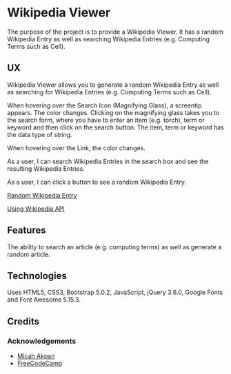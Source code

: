 # Wikipedia Viewer

The purpose of the project is to provide a Wikipedia Viewer.  It has a random Wikipedia Entry
as well as searching Wikipedia Entries (e.g. Computing Terms such as Cell).

## UX

Wikipedia Viewer allows you to generate a random Wikipedia Entry as well as searching for Wikipedia Entries (e.g.
Computing Terms such as Cell).

When hovering over the Search Icon (Magnifying Glass), a screentip appears.  The color changes.  Clicking on the
magnifying glass takes you to the search form, where you have to enter an item (e.g. torch), term or keyword and then
click on the search button.  The item, term or keyword has the data type of string.

When hovering over the Link, the color changes.

As a user, I can search Wikipedia Entries in the search box and see the resulting Wikipedia Entries.

As a user, I can click a button to see a random Wikipedia Entry.

[Random Wikipedia Entry](https://en.wikipedia.org/wiki/Special:Random)

[Using Wikipedia API](https://www.mediawiki.org/wiki/API:Main_page)

## Features

The ability to search an article (e.g. computing terms) as well as generate a random article.

## Technologies

Uses HTML5, CSS3, Bootstrap 5.0.2, JavaScript, jQuery 3.6.0, Google Fonts and Font Awesome 5.15.3.

## Credits


### Acknowledgements

- [Micah Akpan](https://www.github.com/micah-akpan)
- [FreeCodeCamp](https://www.freecodecamp.org)
